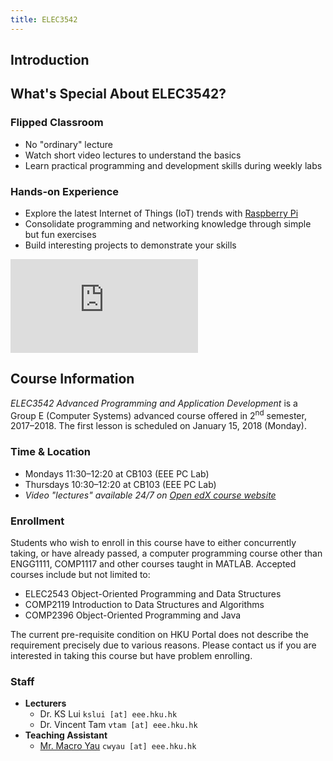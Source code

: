 ```yaml
---
title: ELEC3542
---
```


## Introduction

<script async class="speakerdeck-embed" data-id="6296c091d92a4570b144231f923b6068" data-ratio="1.77777777777778" src="//speakerdeck.com/assets/embed.js"></script>

## What's Special About ELEC3542?

### Flipped Classroom

- No "ordinary" lecture
- Watch short video lectures to understand the basics
- Learn practical programming and development skills during weekly labs

### Hands-on Experience

- Explore the latest Internet of Things (IoT) trends with [Raspberry Pi](https://www.raspberrypi.org)
- Consolidate programming and networking knowledge through simple but fun exercises
- Build interesting projects to demonstrate your skills

<div class="embed-container"><iframe src="https://www.youtube.com/embed/9VwqDicLZe8" frameborder="0" allowfullscreen></iframe></div>

## Course Information

_ELEC3542 Advanced Programming and Application Development_ is a Group E (Computer Systems) advanced course offered in 2<sup>nd</sup> semester, 2017–2018. The first lesson is scheduled on January 15, 2018 (Monday).

### Time & Location

- Mondays 11:30–12:20 at CB103 (EEE PC Lab)
- Thursdays 10:30–12:20 at CB103 (EEE PC Lab)
- _Video "lectures" available 24/7 on [Open edX course website](https://learning.hku.hk/catalog/course/elec3542/)_

### Enrollment

Students who wish to enroll in this course have to either concurrently taking, or have already passed, a computer programming course other than ENGG1111, COMP1117 and other courses taught in MATLAB. Accepted courses include but not limited to:

- ELEC2543 Object-Oriented Programming and Data Structures
- COMP2119 Introduction to Data Structures and Algorithms
- COMP2396 Object-Oriented Programming and Java

The current pre-requisite condition on HKU Portal does not describe the requirement precisely due to various reasons. Please contact us if you are interested in taking this course but have problem enrolling.

### Staff

- **Lecturers**
	- Dr. KS Lui `kslui [at] eee.hku.hk`
	- Dr. Vincent Tam `vtam [at] eee.hku.hk`
- **Teaching Assistant**
	- [Mr. Macro Yau](https://www.eee.hku.hk/~cwyau/) `cwyau [at] eee.hku.hk`
